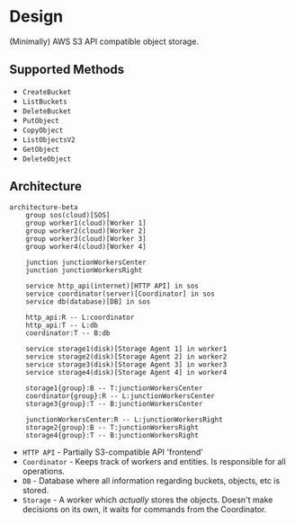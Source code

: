 # Design

(Minimally) AWS S3 API compatible object storage.

## Supported Methods

- `CreateBucket`
- `ListBuckets`
- `DeleteBucket`
- `PutObject`
- `CopyObject`
- `ListObjectsV2`
- `GetObject`
- `DeleteObject`

## Architecture

```mermaid
architecture-beta
    group sos(cloud)[SOS]
    group worker1(cloud)[Worker 1]
    group worker2(cloud)[Worker 2]
    group worker3(cloud)[Worker 3]
    group worker4(cloud)[Worker 4]

    junction junctionWorkersCenter
    junction junctionWorkersRight

    service http_api(internet)[HTTP API] in sos
    service coordinator(server)[Coordinator] in sos
    service db(database)[DB] in sos

    http_api:R -- L:coordinator
    http_api:T -- L:db
    coordinator:T -- B:db

    service storage1(disk)[Storage Agent 1] in worker1
    service storage2(disk)[Storage Agent 2] in worker2
    service storage3(disk)[Storage Agent 3] in worker3
    service storage4(disk)[Storage Agent 4] in worker4

    storage1{group}:B -- T:junctionWorkersCenter
    coordinator{group}:R -- L:junctionWorkersCenter
    storage3{group}:T -- B:junctionWorkersCenter

    junctionWorkersCenter:R -- L:junctionWorkersRight
    storage2{group}:B -- T:junctionWorkersRight
    storage4{group}:T -- B:junctionWorkersRight
```

- `HTTP API` - Partially S3-compatible API 'frontend'
- `Coordinator` - Keeps track of workers and entities. Is responsible for all operations.
- `DB` - Database where all information regarding buckets, objects, etc is stored.
- `Storage` - A worker which _actually_ stores the objects. Doesn't make decisions on its own, it waits for commands from the Coordinator.
